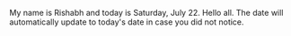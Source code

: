 My name is Rishabh and today is Saturday, July 22. Hello all. The date will automatically update to today's date in case you did not notice.
